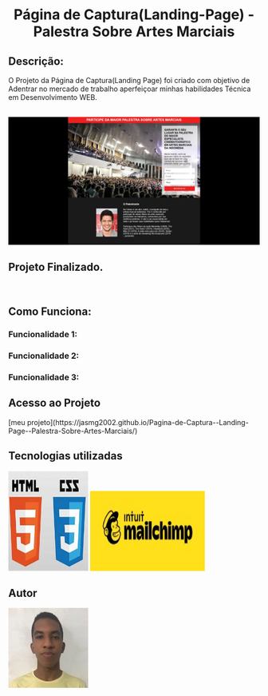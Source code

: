 <h1 align="center">  Página de Captura(Landing-Page) - Palestra Sobre Artes Marciais </h1>

<h2>Descrição:</h2>
<p>O Projeto da Página de Captura(Landing Page) foi criado com objetivo de Adentrar no mercado de trabalho aperfeiçoar minhas habilidades Técnica em Desenvolvimento WEB.</p><br>

<img src="https://github.com/Jasmg2002/Pagina-de-Captura--Landing-Page--Palestra-Sobre-Artes-Marciais/blob/main/image/photoPage.JPG">

<h2 color=green >Projeto Finalizado.</h2><br>

<h2>Como Funciona:</h2>
  <h3> Funcionalidade 1:</h3>
    <p></p>
  <h3> Funcionalidade 2:</h3>
    <p></p>
  <h3> Funcionalidade 3:</h3>
    <p></p>

<h2>Acesso ao Projeto</h2>
  [meu projeto](https://jasmg2002.github.io/Pagina-de-Captura--Landing-Page--Palestra-Sobre-Artes-Marciais/)
<h2>Tecnologias utilizadas</h2>
<img width=160px height=200px src="./image/html_css.jpg">
<img width=230px height=160px src="./image/mailchimp.jpg">

<h2>Autor</h2>
<img width=160px height=160px src="./image/minha_foto.jpg">
